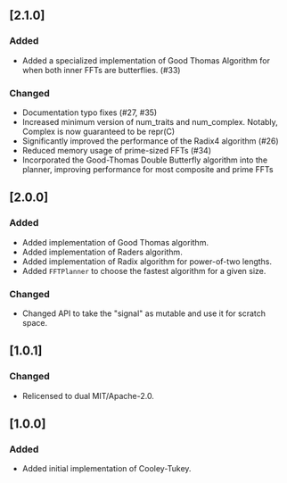 ## [2.1.0]
### Added
- Added a specialized implementation of Good Thomas Algorithm for when both inner FFTs are butterflies. (#33)

### Changed
- Documentation typo fixes (#27, #35)
- Increased minimum version of num_traits and num_complex. Notably, Complex<T> is now guaranteed to be repr(C)
- Significantly improved the performance of the Radix4 algorithm (#26)
- Reduced memory usage of prime-sized FFTs (#34)
- Incorporated the Good-Thomas Double Butterfly algorithm into the planner, improving performance for most composite and prime FFTs

## [2.0.0]
### Added
- Added implementation of Good Thomas algorithm.
- Added implementation of Raders algorithm.
- Added implementation of Radix algorithm for power-of-two lengths.
- Added `FFTPlanner` to choose the fastest algorithm for a given size.

### Changed
- Changed API to take the "signal" as mutable and use it for scratch space.

## [1.0.1]
### Changed
- Relicensed to dual MIT/Apache-2.0.

## [1.0.0]
### Added
- Added initial implementation of Cooley-Tukey.
